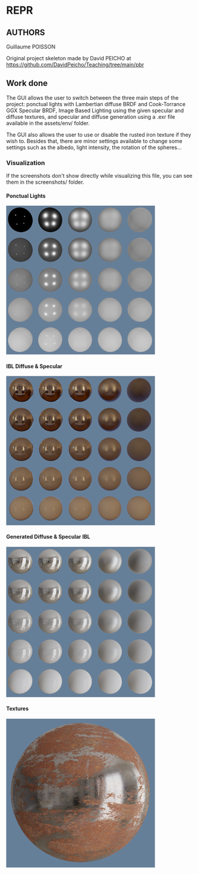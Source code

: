 # REPR
## AUTHORS
Guillaume POISSON

Original project skeleton made by David PEICHO at https://github.com/DavidPeicho/Teaching/tree/main/pbr

## Work done

The GUI allows the user to switch between the three main steps of the project: ponctual lights with Lambertian diffuse BRDF and Cook-Torrance GGX Specular BRDF, Image Based Lighting using the given specular and diffuse textures, and specular and diffuse generation using a .exr file available in the assets/env/ folder.

The GUI also allows the user to use or disable the rusted iron texture if they wish to. Besides that, there are minor settings available to change some settings such as the albedo, light intensity, the rotation of the spheres...

### Visualization

If the screenshots don't show directly while visualizing this file, you can see them in the screenshots/ folder.

#### Ponctual Lights
<img src="./screenshots/PL.PNG" alt="drawing" width="400"/>

#### IBL Diffuse & Specular
<img src="./screenshots/IBL.PNG" alt="drawing" width="400"/>

#### Generated Diffuse & Specular IBL
<img src="./screenshots/GIBL.PNG" alt="drawing" width="400"/>

#### Textures
<img src="./screenshots/TGIBL.PNG" alt="drawing" width="400"/>
